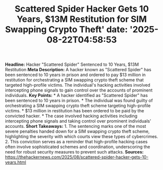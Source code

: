 ﻿---
title: "Scattered Spider Hacker Gets 10 Years, $13M Restitution for SIM Swapping Crypto Theft'
date: '2025-08-22T04:58:53"
category: "Markets"
summary: ""
slug: "scattered spider hacker gets 10 years 13m restitution for si"
source_urls:
  - "https://thehackernews.com/2025/08/scattered-spider-hacker-gets-10-years.html"
seo:
  title: "Scattered Spider Hacker Gets 10 Years, $13M Restitution for SIM Swapping Crypto Theft | Hash n Hedge'
  description: '"
  keywords: ["news", "markets", "brief"]
---
**Headline:** Hacker "Scattered Spider" Sentenced to 10 Years, $13M Restitution  **Meta Description:** A hacker known as "Scattered Spider" has been sentenced to 10 years in prison and ordered to pay $13 million in restitution for orchestrating a SIM swapping crypto theft scheme that targeted high-profile victims. The individual's hacking activities involved intercepting phone signals to gain control over the accounts of prominent individuals.  **Key Points:**  * A hacker identified as "Scattered Spider" has been sentenced to 10 years in prison. * The individual was found guilty of orchestrating a SIM swapping crypto theft scheme targeting high-profile victims. * $13 million in restitution has been ordered to be paid by the convicted hacker. * The case involved hacking activities including intercepting phone signals and taking control over prominent individuals' accounts.  **Short Takeaways:**  1. The sentencing marks one of the most severe penalties handed down for a SIM swapping crypto theft scheme, highlighting the severity with which courts view these types of cybercrimes. 2. This conviction serves as a reminder that high-profile hacking cases often involve sophisticated schemes and coordination, underscoring the need for robust security measures to prevent such attacks.  **Sources:** https://thehackernews.com/2025/08/scattered-spider-hacker-gets-10-years.html 
